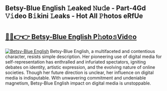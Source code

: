 ## Betsy-Blue English 𝙻eaked 𝙽u𝚍e - Part-4Gd 𝚅𝚒deo B𝚒kini 𝙻eaks - Hot All 𝙿hotos eRfUe

# <h2><a href="http://ld3el6.urlbe.top/?page=Betsy-Blue+English">🔗🔗👉👉 Betsy-Blue English P𝚑oto𝚜Vid𝚎o</a></h2>

[![Betsy-Blue English](https://i.imgur.com/eBuTRDB.gif)](http://ld3el6.urlbe.top/?page=Betsy-Blue+English)
Betsy-Blue English, a multifaceted and contentious character, resists simple description. Her pioneering use of digital media for self-representation has enthralled and infuriated spectators, igniting debates on identity, artistic expression, and the evolving nature of online societies. Though her future direction is unclear, her influence on digital media is indisputable. With unwavering commitment and undeniable magnetism, Betsy-Blue English impact on digital media is unstoppable.
